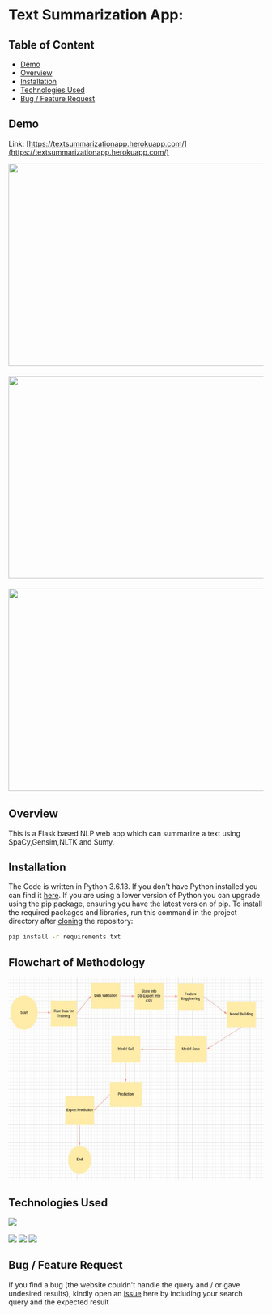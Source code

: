 # Text Summarization App: 

## Table of Content
  * [Demo](#demo)
  * [Overview](#overview)
  * [Installation](#installation)
  * [Technologies Used](#Technologies-Used)
  * [Bug / Feature Request](#bug---feature-request)


## Demo
Link: [https://textsummarizationapp.herokuapp.com/](https://textsummarizationapp.herokuapp.com/)

<p align="center">
 <img src="https://github.com/mitul01/Text_Summarization_App/tree/main/static/home.JPG" width="800" height="400"/>
 <br>
<br>
<img src="https://github.com/mitul01/Text_Summarization_App/tree/main/static/input.JPG" width="800" height="400"/>
<br>
<br>
<img src="https://github.com/mitul01/Text_Summarization_App/tree/main/static/output.JPG" width="800" height="400"/>
 </p>

## Overview
This is a Flask based NLP web app which can summarize a text using SpaCy,Gensim,NLTK and Sumy.

## Installation
The Code is written in Python 3.6.13. If you don't have Python installed you can find it [here](https://www.python.org/downloads/). If you are using a lower version of Python you can upgrade using the pip package, ensuring you have the latest version of pip. To install the required packages and libraries, run this command in the project directory after [cloning](https://github.com/mitul01/Text_Summarization_App) the repository:
```bash
pip install -r requirements.txt
```
## Flowchart of Methodology
<p align="center">
<img src="https://github.com/mitul01/EconomicalFlights/blob/master/static/css/flowchart.JPG" width="800" height="400"/>
 </p>

## Technologies Used

![](https://forthebadge.com/images/badges/made-with-python.svg)

[<img target="_blank" src="https://flask.palletsprojects.com/en/1.1.x/_images/flask-logo.png" width=170>](https://flask.palletsprojects.com/en/1.1.x/) [<img target="_blank" src="https://number1.co.za/wp-content/uploads/2017/10/gunicorn_logo-300x85.png" width=280>](https://gunicorn.org) [<img target="_blank" src="https://scikit-learn.org/stable/_static/scikit-learn-logo-small.png" width=200>](https://scikit-learn.org/stable/) 


## Bug / Feature Request

If you find a bug (the website couldn't handle the query and / or gave undesired results), kindly open an [issue](https://github.com/mitul01/Text_Summarization_App/issues) here by including your search query and the expected result
